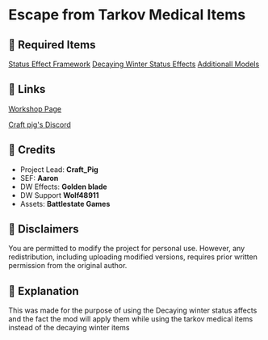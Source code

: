 # Escape from Tarkov Medical Items

## 🔽 Required Items
[Status Effect Framework](https://steamcommunity.com/sharedfiles/filedetails/?id=3281373199)
[Decaying Winter Status Effects](https://steamcommunity.com/sharedfiles/filedetails/?id=3360051476)
[Additionall Models](https://steamcommunity.com/sharedfiles/filedetails/?id=3189793952)
## 🔽 Links
 [Workshop Page]((https://steamcommunity.com/sharedfiles/filedetails/?id=3365276999))

[Craft pig's Discord](https://discord.gg/2vwdkHzcYv)

## 🔽 Credits
- Project Lead: **Craft_Pig**
- SEF: **Aaron**
- DW Effects: **Golden blade**
- DW Support **Wolf48911**
- Assets: **Battlestate Games**

## 🔽 Disclaimers
You are permitted to modify the project for personal use. However, any redistribution, including uploading modified versions, requires prior written permission from the original author.

## 🔽 Explanation
This was made for the purpose of using the Decaying winter status affects and the fact the mod will apply them while using the tarkov medical items instead of the decaying winter items